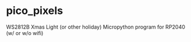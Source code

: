 # pico_pixels
WS2812B Xmas Light (or other holiday) Micropython program for RP2040 (w/ or w/o wifi)
